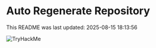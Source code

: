 # Auto Regenerate Repository

This README was last updated: 2025-08-15 18:13:56

 ![TryHackMe](https://tryhackme.com/badge/533634)